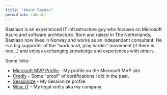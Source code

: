 ```yaml
---
title: "About BasWas"
permalink: /about/
---
```


Bastiaan is an experienced IT infrastructure guy who focuses on Microsoft Azure and software architecture. Born and raised in The Netherlands, Bastiaan now lives in Norway and works as an independent consultant. He is a big supporter of the “work hard, play harder” movement (if there is one…) and enjoys exchanging knowledge and experiences with others.

Some links:
- [Microsoft MVP Profile](https://mvp.microsoft.com/en-us/PublicProfile/5004700?fullName=Bastiaan%20Wassenaar) - My profile on the Microsoft MVP site.
- [Credly](https://www.credly.com/users/bastiaan-wassenaar) - Some "proof" of certifications I did in the past.
- [Sessionize](https://sessionize.com/baswas/) - My Sessionize profile.
- [Winc IT](https://wincit.no) - My legal entity aka my company.

